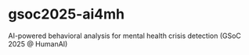 # gsoc2025-ai4mh
AI-powered behavioral analysis for mental health crisis detection (GSoC 2025 @ HumanAI)
